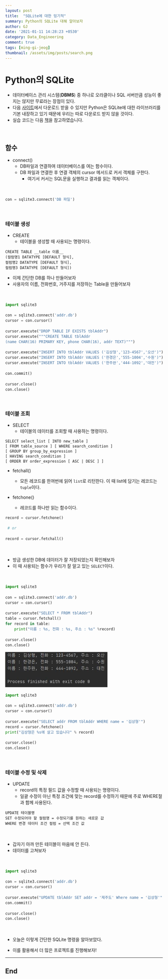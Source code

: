 ```yaml
---
layout: post
title:  "SQLite에 대한 밍기적"
summary: Python의 SQLite 대해 알아보자
author: GJ
date: '2021-01-11 14:28:23 +0530'
category: Data_Engineering
comment: true
tags: [ming-gi-jeog]
thumbnail: /assets/img/posts/search.png
---
```


# Python의 SQLite

* 데이터베이스 관리 시스템(**DBMS**) 중 하나로 오라클이나 SQL 서버만큼 성능이 좋지는 않지만 무료라는 장점이 있다.
* 다음 [사이트](https://www.sqlite.org)에서 다운로드 받을 수 있지만 Python은 SQLite에 대한 라이브러리를 기본 내장하고 있기 때문에 우리는 따로 다운로드 받지 않을 것이다.
* 실습 코드는 다음 [책](https://www.hanbit.co.kr/store/books/look.php?p_code=B9639374575)을 참고하였습니다.

　

## 함수

* connect() 
  * DB파일과 연결하여 데이터베이스를 여는 함수이다.
  * DB 파일과 연결한 후 연결 객체의 cursor 메서드로 커서 객체를 구한다.
    * 여기서 커서는 SQL문을 실행하고 결과를 읽는 객체이다.


　
　
```python
con = sqlite3.connect('DB 파일')
```

　


### 테이블 생성

* CREATE
  * 테이블을 생성할 때 사용되는 명령이다.

```
CREATE TABLE __table 이름__ 
(컬럼명1 DATATYPE [DEFAULT 형식],
컬럼명2 DATATYPE [DEFAULT 형식],
컬럼명3 DATATYPE [DEFAULT 형식])
```



* 이제 간단한 DB를 하나 만들어보자
* 사용자의 이름, 전화번호, 거주지를 저장하는 Table을 만들어보자

　

```python
import sqlite3

con = sqlite3.connect('addr.db')
cursor = con.cursor()

cursor.execute("DROP TABLE IF EXISTS tblAddr")
cursor.execute("""CREATE TABLE tblAddr
(name CHAR(16) PRIMARY KEY, phone CHAR(16), addr TEXT)""")

cursor.execute("INSERT INTO tblAddr VALUES ('김상형','123-4567','오산')")
cursor.execute("INSERT INTO tblAddr VALUES ('한경은','555-1004','수원')")
cursor.execute("INSERT INTO tblAddr VALUES ('한주완','444-1092','대전')")

con.commit()

cursor.close()
con.close()
```

　




### 테이블 조회

* SELECT
  * 테이블의 데이터를 조회할 때 사용하는 명령이다.

```
SELECT select_list [ INTO new_table ]  
[ FROM table_source ] [ WHERE search_condition ]  
[ GROUP BY group_by_expression ]  
[ HAVING search_condition ]  
[ ORDER BY order_expression [ ASC | DESC ] ] 
```

* fetchall()
  * 모든 레코드를 한꺼번에 읽어 `list`로 리턴한다. 이 때 list에 담기는 레코드는 `tuple`이다.

* fetchone()
  * 레코드를 하나만 읽는 함수이다.

``` python
record = cursor.fetchone()

 # or

record = cursor.fetchall()
```



　



* 방금 생성한 DB에 데이터가 잘 저장되었는지 확인해보자
* 이 때 사용되는 함수가 우리가 잘 알고 있는 `SELECT`이다.

　

```python
import sqlite3

con = sqlite3.connect('addr.db')
cursor = con.cursor()

cursor.execute("SELECT * FROM tblAddr")
table = cursor.fetchall()
for record in table:
    print("이름 : %s, 전화 : %s, 주소 : %s" %record)

cursor.close()
con.close()
```

![sql select](md-images/sql%20select.JPG)

```python
import sqlite3

con = sqlite3.connect('addr.db')
cursor = con.cursor()

cursor.execute("SELECT addr FROM tblAddr WHERE name = '김상형'")
record = cursor.fetchone()
print("김상형은 %s에 살고 있습니다" % record)

cursor.close()
con.close()
```

　

### 테이블 수정 및 삭제

* UPDATE
  * record의 특정 필드 값을 수정할 때 사용되는 명령이다.
  * 일괄 수정이 아닌 특정 조건에 맞는 record를 수정하기 때문에 주로 WHERE절과 함께 사용된다.

```
UPDATE 테이블명
SET 수정되어야 할 컬럼명 = 수정되기를 원하는 새로운 값
WHERE 변경 데이터 조건 컬럼 = 선택 조건 값
```

　

* 갑자기 아까 만든 테이블이 마음에 안 든다.
* 데이터를 고쳐보자

　

```python
import sqlite3

con = sqlite3.connect('addr.db')
cursor = con.cursor()

cursor.execute("UPDATE tblAddr SET addr = '제주도' Where name = '김상형'")
con.commit()

cursor.close()
con.close()
```

　

* 오늘은 이렇게 간단한 SQLite 명령을 알아보았다.

* 이를 활용해서 더 많은 프로젝트를 진행해보자!
　
---
## End

